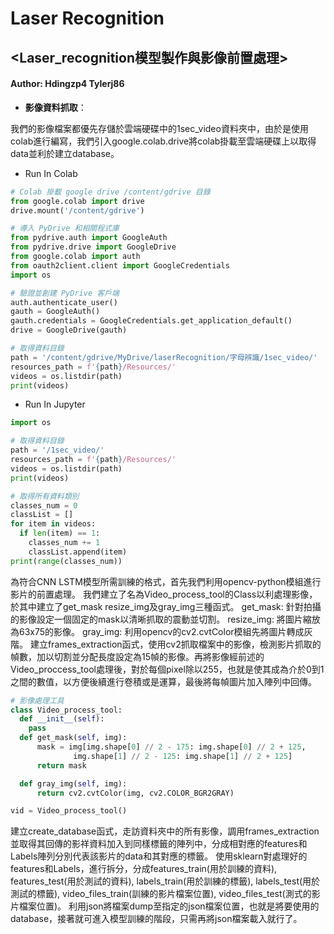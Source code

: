 # Laser Recognition
## <Laser_recognition模型製作與影像前置處理>
#### Author: Hdingzp4  Tylerj86
* **影像資料抓取**：

我們的影像檔案都優先存儲於雲端硬碟中的1sec_video資料夾中，由於是使用colab進行編寫，我們引入google.colab.drive將colab掛載至雲端硬碟上以取得data並利於建立database。
  * Run In Colab
  ```python
  # Colab 掛載 google drive /content/gdrive 目錄
  from google.colab import drive
  drive.mount('/content/gdrive')
  ```
  ```python
  # 導入 PyDrive 和相關程式庫
  from pydrive.auth import GoogleAuth
  from pydrive.drive import GoogleDrive
  from google.colab import auth
  from oauth2client.client import GoogleCredentials
  import os

  # 驗證並創建 PyDrive 客戶端
  auth.authenticate_user()
  gauth = GoogleAuth()
  gauth.credentials = GoogleCredentials.get_application_default()
  drive = GoogleDrive(gauth)
  ```
  ```python
  # 取得資料目錄
  path = '/content/gdrive/MyDrive/laserRecognition/字母辨識/1sec_video/'
  resources_path = f'{path}/Resources/'
  videos = os.listdir(path)
  print(videos)
  ```
  * Run In Jupyter
  ```python
  import os
  ```
  ```python
  # 取得資料目錄
  path = '/1sec_video/'
  resources_path = f'{path}/Resources/'
  videos = os.listdir(path)
  print(videos)
  ```
```python
# 取得所有資料類別
classes_num = 0
classList = []
for item in videos:
  if len(item) == 1:
    classes_num += 1
    classList.append(item)
print(range(classes_num))
```
為符合CNN LSTM模型所需訓練的格式，首先我們利用opencv-python模組進行影片的前置處理。
我們建立了名為Video_process_tool的Class以利處理影像，於其中建立了get_mask resize_img及gray_img三種函式。
get_mask:
針對拍攝的影像設定一個固定的mask以清晰抓取的震動並切割。
resize_img:
將圖片縮放為63x75的影像。
gray_img:
利用opencv的cv2.cvtColor模組先將圖片轉成灰階。
建立frames_extraction函式，使用cv2抓取檔案中的影像，檢測影片抓取的幀數，加以切割並分配長度設定為15幀的影像。再將影像經前述的Video_proccess_tool處理後，對於每個pixel除以255，也就是使其成為介於0到1之間的數值，以方便後續進行卷積或是運算，最後將每幀圖片加入陣列中回傳。
```python
# 影像處理工具
class Video_process_tool:
  def __init__(self):
    pass
  def get_mask(self, img):
      mask = img[img.shape[0] // 2 - 175: img.shape[0] // 2 + 125,
              img.shape[1] // 2 - 125: img.shape[1] // 2 + 125]
      return mask

  def gray_img(self, img):
      return cv2.cvtColor(img, cv2.COLOR_BGR2GRAY)

vid = Video_process_tool()
```
建立create_database函式，走訪資料夾中的所有影像，調用frames_extraction並取得其回傳的影祥資料加入到同樣標籤的陣列中，分成相對應的features和Labels陣列分別代表該影片的data和其對應的標籤。
使用sklearn對處理好的features和Labels，進行拆分，分成features_train(用於訓練的資料), features_test(用於測試的資料), labels_train(用於訓練的標籤), labels_test(用於測試的標籤), video_files_train(訓練的影片檔案位置), video_files_test(測式的影片檔案位置)。
利用json將檔案dump至指定的json檔案位置，也就是將要使用的database，接著就可進入模型訓練的階段，只需再將json檔案載入就行了。
